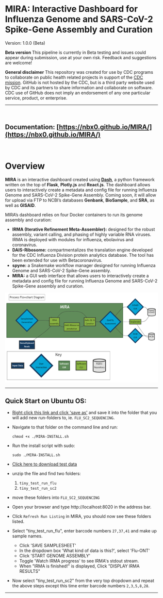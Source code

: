 
# MIRA: Interactive Dashboard for Influenza Genome and SARS-CoV-2 Spike-Gene Assembly and Curation

Version: 1.0.0 (Beta)

**Beta version** This pipeline is currently in Beta testing and issues
could appear during submission, use at your own risk. Feedback and
suggestions are welcome!

**General disclaimer** This repository was created for use by CDC
programs to collaborate on public health related projects in support of
the [CDC mission](https://www.cdc.gov/about/organization/mission.htm).
GitHub is not hosted by the CDC, but is a third party website used by
CDC and its partners to share information and collaborate on software.
CDC use of GitHub does not imply an endorsement of any one particular
service, product, or enterprise.

<hr>
<br>

## **Documentation: [https://nbx0.github.io/MIRA/](https://nbx0.github.io/MIRA/)**

<br>

# Overview

**MIRA** is an interactive dashboard created using **[Dash](https://dash.plotly.com/introduction)**, a python framework
written on the top of **Flask**, **Plotly.js** and **React.js**. The dashboard
allows users to interactively create a metadata and config file for
running Influenza Genome and SARS-CoV-2 Spike-Gene Assembly. Coming soon, it
will allow for upload via FTP to NCBI’s databases
**Genbank**, **BioSample**, and **SRA**, as well as **GISAID**.


MIRA’s dashboard relies on four Docker containers to run its genome assembly and curation: 

- **IRMA (Iterative Refinement Meta-Assembler):** designed for the robust assembly, variant calling, and phasing of highly variable RNA viruses. IRMA is deployed with modules for influenza, ebolavirus and coronavirus.
- **DAIS-Ribosome:** compartmentalizes the translation engine developed for the CDC Influenza Division protein analytics database. The tool has been extended for use with Betacoronavirus.
- **spyne:** a Snakemake workflow manager designed for running Influenza Genome and SARS-CoV-2 Spike-Gene assembly.
- **MIRA:** a GUI web interface that allows users to interactively create a metadata and config file for running Influenza Genome and SARS-CoV-2 Spike-Gene assembly and curation.

![](man/figures/mira_flowchart_mermaid.png)

<hr>

## Quick Start on Ubuntu OS:
- <a href="https://raw.githubusercontent.com/nbx0/MIRA/prod/mira_install.sh" download>Right click this link and click 'save as'</a> and save it into the folder that you will add new run-folders to, ie. `FLU_SC2_SEQUENCING`.
- Navigate to that folder on the command line and run:
    ```
    chmod +x ./MIRA-INSTALL.sh
    ```
- Run the install script with sudo:
    ```
    sudo ./MIRA-INSTALL.sh
    ```
- [Click here to download test data](https://centersfordiseasecontrol.sharefile.com/d-sb2d3b06e9ef946cf89e1a43c5a141a3f)
- unzip the file and find two folders:
    1. `tiny_test_run_flu`
    2. `tiny_test_run_sc2`
- move these folders into `FLU_SC2_SEQUENCING`

- Open your browser and type http://localhost:8020 in the address bar.
- Click `Refresh Run Listing` in MIRA, you should now see these folders listed.
- Select "tiny_test_run_flu", enter barcode numbers `27,37,41` and make up sample names.
  - Click 'SAVE SAMPLESHEET'
  - In the dropdown box 'What kind of data is this?', select 'Flu-ONT'
  - Click 'START GENOME ASSEMBLY'
  - Toggle 'Watch IRMA progress' to see IRMA's stdout stream.
  - When "IRMA is finished!" is displayed,  Click "DISPLAY IRMA RESULTS"
- Now select "tiny_test_run_sc2" from the very top dropdown and repeat the above steps except this time enter barcode numbers `2,3,5,8,28`.
    
<hr>

